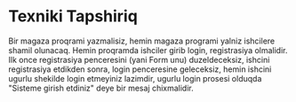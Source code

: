 # Texniki Tapshiriq
Bir magaza proqrami yazmalisiz, hemin magaza programi yalniz ishcilere shamil olunacaq. 
Hemin proqramda ishciler girib login, registrasiya olmalidir. Ilk once registrasiya penceresini (yani Form unu) duzeldeceksiz, 
ishcini registrasiya etdikden sonra, login penceresine geleceksiz, hemin ishcini ugurlu shekilde login etmeyiniz lazimdir, 
ugurlu login prosesi olduqda "Sisteme girish etdiniz" deye bir mesaj chixmalidir.
